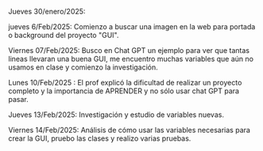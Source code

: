 Jueves 30/enero/2025:  

jueves 6/Feb/2025: Comienzo a buscar una imagen en la web para portada o background del proyecto "GUI".

Viernes 07/Feb/2025: Busco en Chat GPT un ejemplo para ver que tantas lineas llevaran una buena GUI, me encuentro muchas variables que aún no usamos en clase y comienzo la investigación.

Lunes 10/Feb/2025 : El prof explicó la dificultad de realizar un proyecto completo y la importancia de APRENDER y no sólo usar chat GPT para pasar.

Jueves 13/Feb/2025: Investigación y estudio de variables nuevas.

Viernes 14/Feb/2025: Análisis de cómo usar las variables necesarias para crear la GUI, pruebo las clases y realizo varias pruebas.